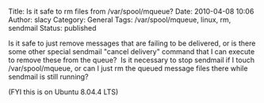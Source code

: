 Title: Is it safe to rm files from /var/spool/mqueue?
Date: 2010-04-08 10:06
Author: slacy
Category: General
Tags: /var/spool/mqueue, linux, rm, sendmail
Status: published

Is it safe to just remove messages that are failing to be delivered, or
is there some other special sendmail "cancel delivery" command that I
can execute to remove these from the queue?  Is it necessary to stop
sendmail if I touch /var/spool/mqueue, or can I just rm the queued
message files there while sendmail is still running?

(FYI this is on Ubuntu 8.04.4 LTS)
